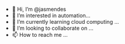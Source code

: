 - 👋 Hi, I’m @jasmendes
- 👀 I’m interested in automation...
- 🌱 I’m currently learning cloud computing ...
- 💞️ I’m looking to collaborate on ...
- 📫 How to reach me ...

<!---
jasmendes/jasmendes is a ✨ special ✨ repository because its `README.md` (this file) appears on your GitHub profile.
You can click the Preview link to take a look at your changes.
--->
